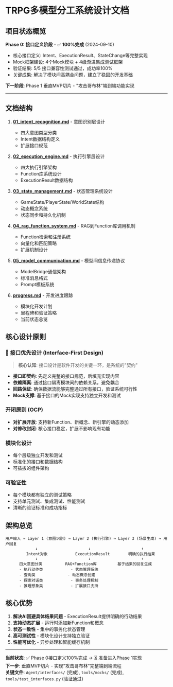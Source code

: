 # TRPG多模型分工系统设计文档

## 项目状态概览

**Phase 0: 接口定义阶段** - ✅ **100%完成** (2024-09-10)  
- 核心接口定义: Intent、ExecutionResult、StateChange等完整实现
- Mock框架建设: 4个Mock模块 + 4级渐进集成测试框架  
- 验证结果: 5/5 接口兼容性测试通过，成功率100%
- 关键成果: 解决了模块间高耦合问题，建立了稳固的开发基础

**下一阶段**: Phase 1 垂直MVP切片 - "攻击哥布林"端到端功能实现

---

## 文档结构

1. **[01_intent_recognition.md](01_intent_recognition.md)** - 意图识别层设计
   - 四大意图类型分类
   - Intent数据结构定义
   - 扩展接口规范

2. **[02_execution_engine.md](02_execution_engine.md)** - 执行引擎层设计  
   - 四大执行引擎架构
   - Function库系统设计
   - ExecutionResult数据结构

3. **[03_state_management.md](03_state_management.md)** - 状态管理系统设计
   - GameState/PlayerState/WorldState结构
   - 动态概念系统
   - 状态同步和持久化机制

4. **[04_rag_function_system.md](04_rag_function_system.md)** - RAG到Function库调用机制
   - Function检索和注册系统
   - 向量化和匹配策略  
   - 扩展机制设计

5. **[05_model_communication.md](05_model_communication.md)** - 模型间信息传递协议
   - ModelBridge通信架构
   - 标准消息格式
   - Prompt模板系统

6. **[progress.md](progress.md)** - 开发进度跟踪
   - 模块化开发计划
   - 里程碑和验证策略
   - 当前状态总览

## 核心设计原则

### 🔑 接口优先设计 (Interface-First Design)
> **核心认知**: 接口设计是软件开发的关键一环，是系统的"契约"

- **接口即契约**: 先定义完整的接口规范，后填充实现内容
- **依赖隔离**: 通过接口隔离模块间的依赖关系，避免耦合
- **回路保证**: 确保数据流能够完整通过所有接口，验证系统可行性
- **Mock支撑**: 基于接口的Mock实现支持独立开发和测试

### 开闭原则 (OCP)
- **对扩展开放**: 支持新Function、新概念、新引擎的动态添加
- **对修改封闭**: 核心接口稳定，扩展不影响现有功能

### 模块化设计
- 每个层级独立开发和测试
- 标准化的接口和数据结构
- 可插拔的组件架构

### 可验证性
- 每个模块都有独立的测试策略
- 支持单元测试、集成测试、性能测试
- 清晰的验证标准和成功指标

## 架构总览

```
用户输入 → Layer 1 (意图识别) → Layer 2 (执行引擎) → Layer 3 (场景生成) → 用户回复
             ↓                      ↓                      ↑
         Intent对象            ExecutionResult        明确的执行结果
             ↓                      ↓                      ↑
      四大意图分类          RAG+Function库         基于结果的回复生成
      - 执行动作类            - 状态管理系统
      - 查询类              - 动态概念创建  
      - 探索对话类            - 事务处理机制
      - 推理想象类            - 扩展接口支持
```

## 核心优势

1. **解决AI回避具体结果问题** - ExecutionResult提供明确的行动结果
2. **支持动态扩展** - 运行时添加新Function和概念
3. **状态一致性** - 集中的事务化状态管理
4. **高可测试性** - 模块化设计支持独立验证
5. **性能可优化** - 异步处理和智能缓存机制

---

**当前状态**: ✅ Phase 0接口定义100%完成 → ⏳ 准备进入Phase 1实现  
**下一步**: 垂直MVP切片 - 实现"攻击哥布林"完整端到端流程  
**关键文件**: `Agent/interfaces/` (完成), `tools/mocks/` (完成), `tools/test_interfaces.py` (验证通过)